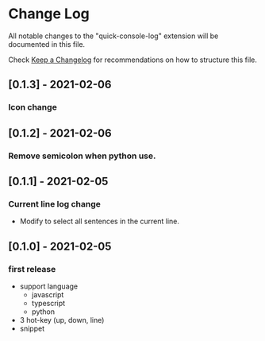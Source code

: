 # Change Log

All notable changes to the "quick-console-log" extension will be documented in this file.

Check [Keep a Changelog](http://keepachangelog.com/) for recommendations on how to structure this file.

## [0.1.3] - 2021-02-06

### Icon change



## [0.1.2] - 2021-02-06

### Remove semicolon when python use.



## [0.1.1] - 2021-02-05
### Current line log change
- Modify to select all sentences in the current line.



## [0.1.0] - 2021-02-05
### first release
- support language
  - javascript
  - typescript
  - python
- 3 hot-key (up, down, line)
- snippet